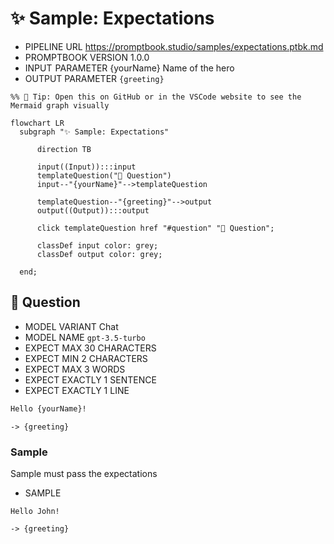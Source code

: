 # ✨ Sample: Expectations

-   PIPELINE URL https://promptbook.studio/samples/expectations.ptbk.md
-   PROMPTBOOK VERSION 1.0.0
-   INPUT  PARAMETER {yourName} Name of the hero
-   OUTPUT PARAMETER `{greeting}`

<!--Graph-->
<!-- ⚠️ WARNING: This section was auto-generated -->

```mermaid
%% 🔮 Tip: Open this on GitHub or in the VSCode website to see the Mermaid graph visually

flowchart LR
  subgraph "✨ Sample: Expectations"

      direction TB

      input((Input)):::input
      templateQuestion("💬 Question")
      input--"{yourName}"-->templateQuestion

      templateQuestion--"{greeting}"-->output
      output((Output)):::output

      click templateQuestion href "#question" "💬 Question";

      classDef input color: grey;
      classDef output color: grey;

  end;
```

<!--/Graph-->

## 💬 Question

-   MODEL VARIANT Chat
-   MODEL NAME `gpt-3.5-turbo`
-   EXPECT MAX 30 CHARACTERS
-   EXPECT MIN 2 CHARACTERS
-   EXPECT MAX 3 WORDS
-   EXPECT EXACTLY 1 SENTENCE
-   EXPECT EXACTLY 1 LINE

```markdown
Hello {yourName}!
```

`-> {greeting}`

### Sample

Sample must pass the expectations

-   SAMPLE

```text
Hello John!
```

`-> {greeting}`
